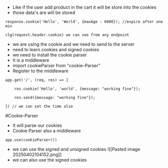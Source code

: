 - Like if the user add product in the cart it will be store into the cookies
- those data's are will be stored

```
response.cookie('Hello', 'World', {maxAge : 6000}); //expire after one min

clg(request.header.cookie) we can see from any endpoint
```
- we are using the cookie and we need to send to the server
- need to learn cookies and signed cookies
- we need to install the cookie parser
- It is a middleware
- import cookieParser from "cookie-Parser"
- Register to the middleware
```
app.get('/', (req, res) => {

    res.cookie('Hello', 'world', {message: "working fine"});

    res.send({message: "working fine"});

}) // we can set the time also
```

#Cookie-Parser
- It will parse our cookies
- Cookie Parser also a middleware
```
app.use(cookieParser())
```
- we can use the signed and unsigned cookies
![[Pasted image 20250402104152.png]] 
- we can also use the signed cookies
